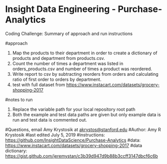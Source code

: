 # Insight Data Engineering - Purchase-Analytics
 Coding Challenge: Summary of approach and run instructions

#approach
1) Map the products to their department in order to create a dictionary of products and department from products.csv.
2) Count the number of times a department was listed in orders_products.csv and number of times a product was reordered.
3) Write report to csv by subtracting reorders from orders and calculating ratio of first order to orders by department.
4) test with full dataset from https://www.instacart.com/datasets/grocery-shopping-2017

#notes to run
1. Replace the variable path for your local repository root path
2. Both the example and test data paths are given but only example data is run and test data is commented out. 
   	
#Questions, email Amy Krystosik at akrystos@stanford.edu
#Author: Amy R Krystosik
#last edited July 5, 2019
#instructions: https://github.com/InsightDataScience/Purchase-Analytics
#data: https://www.instacart.com/datasets/grocery-shopping-2017
#data dictionary: https://gist.github.com/jeremystan/c3b39d947d9b88b3ccff3147dbcf6c6b